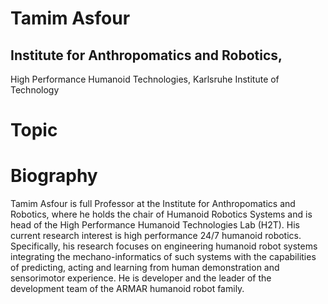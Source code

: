# Tamim Asfour
## Institute for Anthropomatics and Robotics,
High Performance Humanoid Technologies,
Karlsruhe Institute of Technology

# Topic

# Biography
Tamim Asfour is full Professor at the Institute for Anthropomatics and Robotics, where he holds the chair of Humanoid Robotics Systems and is head of the High Performance Humanoid Technologies Lab (H2T). His current research interest is high performance 24/7 humanoid robotics. Specifically, his research focuses on engineering humanoid robot systems integrating the mechano-informatics of such systems with the capabilities of predicting, acting and learning from human demonstration and sensorimotor experience.  He is developer and the leader of the development team of the ARMAR humanoid robot family. 
